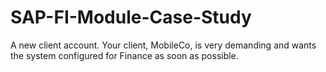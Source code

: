 # SAP-FI-Module-Case-Study
A new client account.  Your client, MobileCo, is very demanding and wants the system configured for Finance as soon as possible.
